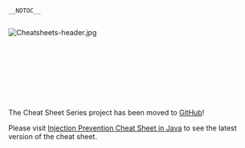 `__NOTOC__`

<div style="width:100%;height:160px;border:0,margin:0;overflow: hidden;">

![Cheatsheets-header.jpg](Cheatsheets-header.jpg
"Cheatsheets-header.jpg")

</div>

The Cheat Sheet Series project has been moved to
[GitHub](https://github.com/OWASP/CheatSheetSeries)\!

Please visit [Injection Prevention Cheat Sheet in
Java](https://github.com/OWASP/CheatSheetSeries/blob/master/cheatsheets/Injection_Prevention_Cheat_Sheet_in_Java.md)
to see the latest version of the cheat sheet.